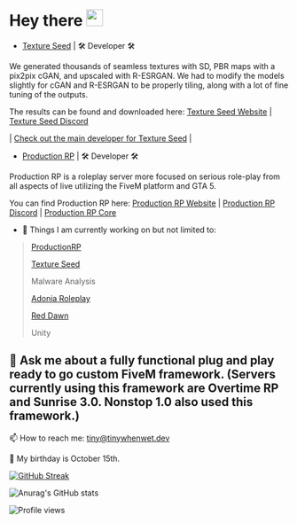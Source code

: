 <h1>
  Hey there
  <img src="https://media.giphy.com/media/hvRJCLFzcasrR4ia7z/giphy.gif" width="30px"/>
</h1>

- [Texture Seed](https://textureseed.com/) | 🛠️ Developer 🛠️

We generated thousands of seamless textures with SD, PBR maps with a pix2pix cGAN, and upscaled with R-ESRGAN. We had to modify the models slightly for cGAN and R-ESRGAN to be properly tiling, along with a lot of fine tuning of the outputs.

The results can be found and downloaded here: [Texture Seed Website](https://textureseed.com/) | [Texture Seed Discord](https://discord.gg/7mEF9rjB4f)

| [Check out the main developer for Texture Seed](https://github.com/Jameslroll) |

- [Production RP](https://productionrp.net/) | 🛠️ Developer 🛠️

Production RP is a roleplay server more focused on serious role-play from all aspects of live utilizing the FiveM platform and GTA 5.

You can find Production RP here: [Production RP Website](https://productionrp.net/) | [Production RP Discord](https://discord.gg/productionrp) | [Production RP Core](https://core.productionrp.net)





- 🔭 Things I am currently working on but not limited to:
> [ProductionRP](https://www.productionrp.net/)
>
>[Texture Seed](https://textureseed.com/)
>
> Malware Analysis
>
> [Adonia Roleplay](https://discord.gg/adoniarp)
>
> [Red Dawn](https://discord.gg/e8wWYUNZSN)
> 
> Unity
> 
## 💬 Ask me about a fully functional plug and play ready to go custom FiveM framework. (Servers currently using this framework are Overtime RP and Sunrise 3.0. Nonstop 1.0 also used this framework.) 
 📫 How to reach me: tiny@tinywhenwet.dev
 
 🎂 My birthday is October 15th.

[![GitHub Streak](https://streak-stats.demolab.com?user=tinywhenwet&theme=tokyonight_duo&hide_border=true&date_format=M%20j%5B%2C%20Y%5D)](https://git.io/streak-stats)

![Anurag's GitHub stats](https://github-readme-stats.vercel.app/api?username=TinyWhenWet&show_icons=true&theme=tokyonight)

![Profile views](https://gpvc.arturio.dev/tinywhenwet)
